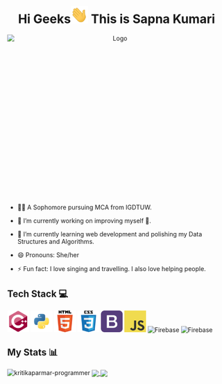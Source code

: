 
<h1 align='center'> Hi Geeks<img src="https://raw.githubusercontent.com/ABSphreak/ABSphreak/master/gifs/Hi.gif"  width="40" height="40"> This is Sapna Kumari </h1>
 <center>
 <img src="https://camo.githubusercontent.com/6f5e3ead776bc722fbfc3da2c8b1454a7a5f27a07b34c0ced075f90a6c25a3be/68747470733a2f2f6d69726f2e6d656469756d2e636f6d2f6d61782f313630302f302a4b32574c4d5445784c79696461374f522e676966" align="right" alt="Logo" width="520" height="390"></center>
 
- 👨‍💻 A Sophomore pursuing MCA from IGDTUW.
 
- 🔭 I’m currently working on improving myself 💪.

- 🌱 I’m currently learning web development and polishing my Data Structures and Algorithms.

- 😄 Pronouns: She/her

- ⚡ Fun fact: I love singing and travelling. I also love helping people.


 
## Tech Stack 💻
<img height="50" src="https://raw.githubusercontent.com/devicons/devicon/master/icons/cplusplus/cplusplus-original.svg" alt="C++"></code>
<img height="50" src="https://raw.githubusercontent.com/github/explore/80688e429a7d4ef2fca1e82350fe8e3517d3494d/topics/python/python.png" alt="Python"></code>
<img height="50" src="https://raw.githubusercontent.com/github/explore/80688e429a7d4ef2fca1e82350fe8e3517d3494d/topics/html/html.png" alt="HTML"></code>
<img height="50" src="https://raw.githubusercontent.com/github/explore/80688e429a7d4ef2fca1e82350fe8e3517d3494d/topics/css/css.png" alt="CSS"></code>
<img height="50" src="https://raw.githubusercontent.com/github/explore/80688e429a7d4ef2fca1e82350fe8e3517d3494d/topics/bootstrap/bootstrap.png" alt="Bootstrap">
<img height="50" src="https://raw.githubusercontent.com/github/explore/80688e429a7d4ef2fca1e82350fe8e3517d3494d/topics/javascript/javascript.png" alt="Javascript">
<img height="50" src="https://www.vectorlogo.zone/logos/firebase/firebase-icon.svg" alt="Firebase">
<img height="50" src="https://pngimg.com/uploads/php/php_PNG18.png" alt="Firebase">


## My Stats 📊

<img src="https://komarev.com/ghpvc/?username=kritikaparmar-programmer" alt="kritikaparmar-programmer" />
<a href="https://github.com/kritikaparmar-programmer/github-readme-stats">
  <img align="center" src="https://github-readme-stats.vercel.app/api?username=kritikaparmar-programmer&repo=github-readme-stats&show_icons=true&theme=radical" />
</a>
<a href="https://github.com/kritikaparmar-programmer/convoychat">
  <img align="center" src="https://github-readme-stats.vercel.app/api/top-langs/?username=kritikaparmar-programmer&layout=compact&theme=radical" />
</a>


